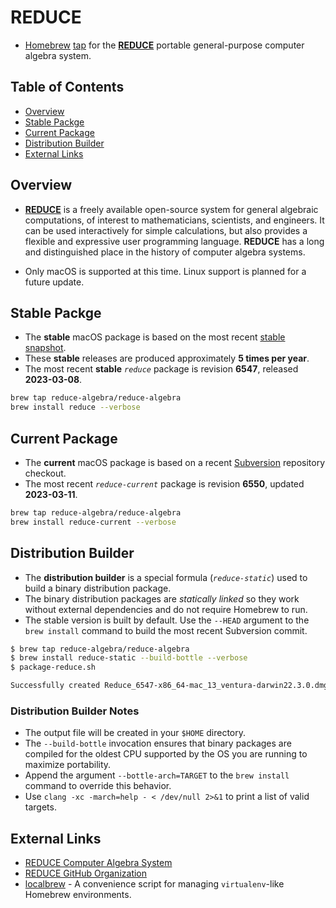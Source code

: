 <!-- vim: set ft=markdown ts=4 sw=4 tw=0 expandtab colorcolumn=80 :         -->
<!-- SPDX-License-Identifier: BSD-2-Clause                                  -->
<!--                                                                        -->
<!-- Copyright (c) 2023 Jeffrey H. Johnson <trnsz@pobox.com>                -->
<!--                                                                        -->
<!-- Redistribution and use in source and binary forms, with or without     -->
<!-- modification, are permitted provided that the following conditions are -->
<!-- met:                                                                   -->
<!--                                                                        -->
<!--   1. Redistributions of source code must retain the relevant copyright -->
<!--      notice, this list of conditions and the following disclaimer.     -->
<!--                                                                        -->
<!--   2. Redistributions in binary form must reproduce the relevant        -->
<!--      copyright notice, this list of conditions and the following       -->
<!--      disclaimer in the documentation and/or other materials provided   -->
<!--      with the distribution.                                            -->
<!--                                                                        -->
<!-- THIS SOFTWARE IS PROVIDED BY THE COPYRIGHT HOLDERS AND CONTRIBUTORS    -->
<!-- "AS IS" AND ANY EXPRESS OR IMPLIED WARRANTIES, INCLUDING, BUT NOT      -->
<!-- LIMITED TO, THE IMPLIED WARRANTIES OF MERCHANTABILITY AND FITNESS FOR  -->
<!-- A PARTICULAR PURPOSE ARE DISCLAIMED. IN NO EVENT SHALL THE COPYRIGHT   -->
<!-- OWNERS OR CONTRIBUTORS BE LIABLE FOR ANY DIRECT, INDIRECT, INCIDENTAL, -->
<!-- SPECIAL, EXEMPLARY, OR CONSEQUENTIAL DAMAGES (INCLUDING, BUT NOT       -->
<!-- LIMITED TO, PROCUREMENT OF SUBSTITUTE GOODS OR SERVICES; LOSS OF USE,  -->
<!-- DATA, OR PROFITS; OR BUSINESS INTERRUPTION) HOWEVER CAUSED AND ON ANY  -->
<!-- THEORY OF LIABILITY, WHETHER IN CONTRACT, STRICT LIABILITY, OR TORT    -->
<!-- (INCLUDING NEGLIGENCE OR OTHERWISE) ARISING IN ANY WAY OUT OF THE USE  -->
<!-- OF THIS SOFTWARE, EVEN IF ADVISED OF THE POSSIBILITY OF SUCH DAMAGE.   -->
<!--                                                                        -->
# REDUCE

* [Homebrew](https://brew.sh/) [tap](https://docs.brew.sh/Taps) for
  the [**REDUCE**](https://reduce-algebra.sourceforge.io/) portable
  general-purpose computer algebra system.

## Table of Contents

<!-- toc -->
- [Overview](#overview)
- [Stable Packge](#stable-packge)
- [Current Package](#current-package)
- [Distribution Builder](#distribution-builder)
- [External Links](#external-links)
<!-- tocstop -->

## Overview

* [**REDUCE**](https://reduce-algebra.sourceforge.io/) is a freely available
  open-source system for general algebraic computations, of interest to
  mathematicians, scientists, and engineers. It can be used interactively for
  simple calculations, but also provides a flexible and expressive user
  programming language. **REDUCE** has a long and distinguished place in the
  history of computer algebra systems.

* Only macOS is supported at this time.  Linux support is planned for a
  future update.

## Stable Packge

* The **stable** macOS package is based on the most recent
  [stable snapshot](https://sourceforge.net/projects/reduce-algebra/files/).
* These **stable** releases are produced approximately **5 times per year**.
[]()
* The most recent **stable** *`reduce`* package is revision **6547**, released
  **2023-03-08**.

```sh
brew tap reduce-algebra/reduce-algebra
brew install reduce --verbose
```

## Current Package

* The **current** macOS package is based on a recent
  [Subversion](https://sourceforge.net/p/reduce-algebra/code/commit_browser)
  repository checkout.
[]()
* The most recent *`reduce-current`* package is revision **6550**, updated
  **2023-03-11**.

```sh
brew tap reduce-algebra/reduce-algebra
brew install reduce-current --verbose
```

## Distribution Builder

* The **distribution builder** is a special formula (*`reduce-static`*) used
  to build a binary distribution package.
* The binary distribution packages are *statically linked* so they work
  without external dependencies and do not require Homebrew to run.
* The stable version is built by default.  Use the `--HEAD` argument to
  the `brew install` command to build the most recent Subversion commit.

```sh
$ brew tap reduce-algebra/reduce-algebra
$ brew install reduce-static --build-bottle --verbose
$ package-reduce.sh

Successfully created Reduce_6547-x86_64-mac_13_ventura-darwin22.3.0.dmg
```

### Distribution Builder Notes

* The output file will be created in your `$HOME` directory.
* The `--build-bottle` invocation ensures that binary packages are compiled
  for the oldest CPU supported by the OS you are running to maximize
  portability.
* Append the argument `--bottle-arch=TARGET` to the `brew install` command to
  override this behavior.
* Use `clang -xc -march=help - < /dev/null 2>&1` to print a list of valid
  targets.

## External Links

* [REDUCE Computer Algebra System](https://reduce-algebra.sourceforge.io/)
* [REDUCE GitHub Organization](https://github.com/reduce-algebra/)
* [localbrew](https://github.com/johnsonjh/localbrew) - A convenience script
  for managing `virtualenv`-like Homebrew environments.
